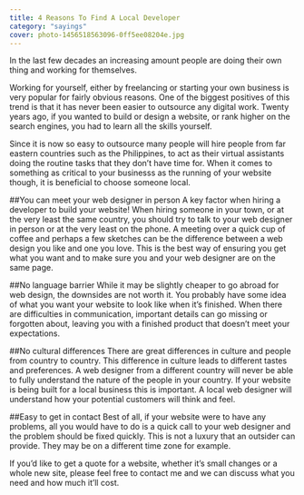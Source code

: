 ```yaml
---
title: 4 Reasons To Find A Local Developer
category: "sayings"
cover: photo-1456518563096-0ff5ee08204e.jpg
---
```

In the last few decades an increasing amount people are doing their own thing and working for themselves.

Working for yourself, either by freelancing or starting your own business is very popular for fairly obvious reasons. One of the biggest positives of this trend is that it has never been easier to outsource any digital work. Twenty years ago, if you wanted to build or design a website, or rank higher on the search engines, you had to learn all the skills yourself.

Since it is now so easy to outsource many people will hire people from far eastern countries such as the Philippines, to act as their virtual assistants doing the routine tasks that they don’t have time for. When it comes to something as critical to your businesss as the running of your website though, it is beneficial to choose someone local.

##You can meet your web designer in person
A key factor when hiring a developer to build your website! When hiring someone in your town, or at the very least the same country, you should try to talk to your web designer in person or at the very least on the phone. A meeting over a quick cup of coffee and perhaps a few sketches can be the difference between a web design you like and one you love. This is the best way of ensuring you get what you want and to make sure you and your web designer are on the same page.

##No language barrier
While it may be slightly cheaper to go abroad for web design, the downsides are not worth it. You probably have some idea of what you want your website to look like when it’s finished. When there are difficulties in communication, important details can go missing or forgotten about, leaving you with a finished product that doesn’t meet your expectations.

##No cultural differences
There are great differences in culture and people from country to country. This difference in culture leads to different tastes and preferences. A web designer from a different country will never be able to fully understand the nature of the people in your country. If your website is being built for a local business this is important. A local web designer will understand how your potential customers will think and feel.

##Easy to get in contact
Best of all, if your website were to have any problems, all you would have to do is a quick call to your web designer and the problem should be fixed quickly. This is not a luxury that an outsider can provide. They may be on a different time zone for example.

If you’d like to get a quote for a website, whether it’s small changes or a whole new site, please feel free to contact me and we can discuss what you need and how much it’ll cost. 